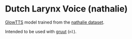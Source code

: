 # Dutch Larynx Voice (nathalie)

[GlowTTS](https://github.com/rhasspy/glow-tts-train) model trained from the [nathalie dataset](https://github.com/rhasspy/dataset-nathalie).

Intended to be used with [gruut](https://github.com/rhasspy/gruut) (`nl`).

